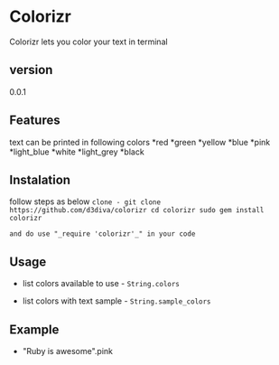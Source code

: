 # Colorizr

  Colorizr lets you color your text in terminal

## version

  0.0.1

## Features

  text can be printed in following colors
    *red
    *green
    *yellow
    *blue
    *pink
    *light_blue
    *white
    *light_grey
    *black

## Instalation

  follow steps as below
    ```
    clone - git clone https://github.com/d3diva/colorizr
    cd colorizr
    sudo gem install colorizr
    ```

    and do use "_require 'colorizr'_" in your code


## Usage

  * list colors available to use - `String.colors`

  * list colors with text sample - `String.sample_colors`


## Example

  * "Ruby is awesome".pink
